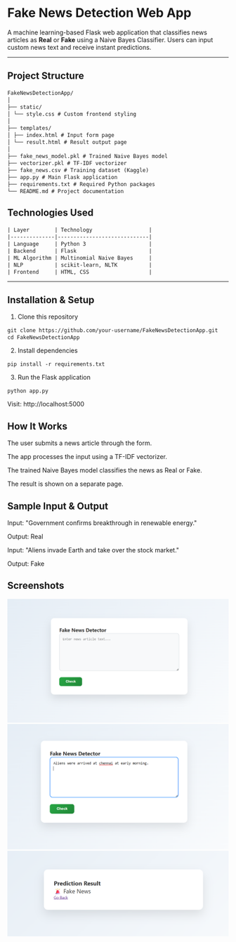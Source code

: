 #  Fake News Detection Web App

A machine learning-based Flask web application that classifies news articles as **Real** or **Fake** using a Naive Bayes Classifier. Users can input custom news text and receive instant predictions.

---


##  Project Structure
```
FakeNewsDetectionApp/
│
├── static/
│ └── style.css # Custom frontend styling
│
├── templates/
│ ├── index.html # Input form page
│ └── result.html # Result output page
│
├── fake_news_model.pkl # Trained Naive Bayes model
├── vectorizer.pkl # TF-IDF vectorizer
├── fake_news.csv # Training dataset (Kaggle)
├── app.py # Main Flask application
├── requirements.txt # Required Python packages
└── README.md # Project documentation
```

## Technologies Used
```
| Layer        | Technology                  |
|--------------|-----------------------------|
| Language     | Python 3                    |
| Backend      | Flask                       |
| ML Algorithm | Multinomial Naive Bayes     |
| NLP          | scikit-learn, NLTK          |
| Frontend     | HTML, CSS                   |
```
---

##  Installation & Setup
 1. Clone this repository
```
git clone https://github.com/your-username/FakeNewsDetectionApp.git
cd FakeNewsDetectionApp
```
2. Install dependencies
```
pip install -r requirements.txt
```
3. Run the Flask application
```
python app.py
```
Visit: http://localhost:5000

## How It Works
The user submits a news article through the form.

The app processes the input using a TF-IDF vectorizer.

The trained Naive Bayes model classifies the news as Real or Fake.

The result is shown on a separate page.

## Sample Input & Output
Input: "Government confirms breakthrough in renewable energy."

Output:  Real

Input: "Aliens invade Earth and take over the stock market."

Output:  Fake

## Screenshots
![alt text](<Screenshot 2025-08-02 152906.png>)
![alt text](<Screenshot 2025-08-02 152937.png>)
![alt text](<Screenshot 2025-08-02 152946.png>)